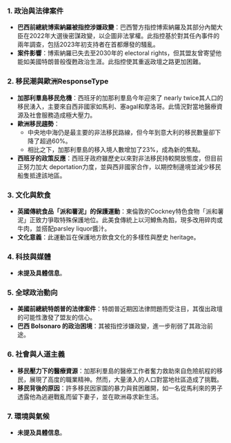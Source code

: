 ### 1. **政治與法律案件**
   - **巴西前總統博索納羅被指控涉嫌政變**：巴西警方指控博索納羅及其部分內閣大臣在2022年大選後密謀政變，以企圖非法掌權。此指控基於對其任內事件的兩年調查，包括2023年初支持者在首都爆發的騷亂。
   - **案件影響**：博索納羅已失去至2030年的 electoral rights，但其盟友曾寄望他能如美國特朗普般復甦政治生涯。此指控使其重返政壇之路更加困難。

### 2. **移民潮與歐洲ResponseType**
   - **加那利羣島移民危機**：西班牙的加那利羣島今年迎來了 nearly twice其人口的移民湧入，主要來自西非國家如馬利、塞agal和摩洛哥。此情況對當地醫療資源及社會服務造成極大壓力。
   - **歐洲移民趨勢**：
     - 中央地中海仍是最主要的非法移民路線，但今年到意大利的移民數量卻下降了超過60%。
     - 相比之下，加那利羣島的移入境人數增加了23%，成為新的焦點。
   - **西班牙的政策反應**：西班牙政府雖歷史以來對非法移民持較開放態度，但目前正努力加大 deportation力度，並與西非國家合作，以期控制邊境並減少移民船隻抵達該地區。

### 3. **文化與飲食**
   - **英國傳統食品「派和薯泥」的保護運動**：東倫敦的Cockney特色食物「派和薯泥」正致力爭取特殊保護地位。此美食傳統上以河鱒魚為餡，現多改用碎肉或牛肉，並搭配parsley liquor醬汁。
   - **文化意義**：此運動旨在保護地方飲食文化的多樣性與歷史 heritage。

### 4. **科技與媒體**
   - **未提及具體信息**。

### 5. **全球政治動向**
   - **美國前總統特朗普的法律案件**：特朗普近期因法律問題而受注目，其復出政壇的可能性激發了盟友的信心。
   - **巴西 Bolsonaro 的政治困境**：其被指控涉嫌政變，進一步削弱了其政治前途。

### 6. **社會與人道主義**
   - **移民壓力下的醫療資源**：加那利羣島的醫療工作者奮力救助來自危險航程的移民，展現了高度的職業精神。然而，大量湧入的人口對當地社區造成了挑戰。
   - **移民背後的原因**：許多移民因家園的暴力與貧困離開，如一名從馬利來的男子透露他為逃避戰亂而留下妻子，並在歐洲尋求新生活。

### 7. **環境與氣候**
   - **未提及具體信息**。